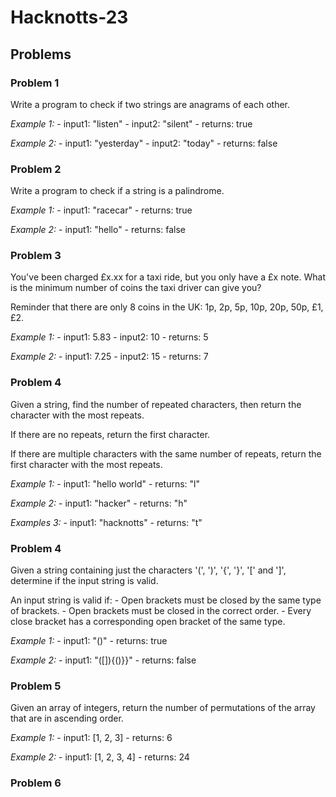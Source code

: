 # Hacknotts-23

## Problems

### Problem 1
Write a program to check if two strings are anagrams of each other.

*Example 1:*
    - input1: "listen"
    - input2: "silent"
    - returns: true

*Example 2:*
    - input1: "yesterday"
    - input2: "today"
    - returns: false

### Problem 2
Write a program to check if a string is a palindrome.

*Example 1:*
    - input1: "racecar"
    - returns: true

*Example 2:*
    - input1: "hello"
    - returns: false

### Problem 3
You've been charged £x.xx for a taxi ride, but you only have a £x note. What is the minimum number of coins the taxi driver can give you?

Reminder that there are only 8 coins in the UK: 1p, 2p, 5p, 10p, 20p, 50p, £1, £2.

*Example 1:*
    - input1: 5.83
    - input2: 10
    - returns: 5

*Example 2:*
    - input1: 7.25
    - input2: 15
    - returns: 7

### Problem 4
Given a string, find the number of repeated characters, then return the character with the most repeats. 

If there are no repeats, return the first character. 

If there are multiple characters with the same number of repeats, return the first character with the most repeats.

*Example 1:*
    - input1: "hello world"
    - returns: "l"

*Example 2:*
    - input1: "hacker"
    - returns: "h"

*Examples 3:*
    - input1: "hacknotts"
    - returns: "t"

### Problem 4
Given a string containing just the characters '(', ')', '{', '}', '[' and ']', determine if the input string is valid.

An input string is valid if:
    - Open brackets must be closed by the same type of brackets.
    - Open brackets must be closed in the correct order.
    - Every close bracket has a corresponding open bracket of the same type.

*Example 1:*
    - input1: "()"
    - returns: true

*Example 2:*
    - input1: "([]){()}}"
    - returns: false

### Problem 5
Given an array of integers, return the number of permutations of the array that are in ascending order.

*Example 1:*
    - input1: [1, 2, 3]
    - returns: 6

*Example 2:*
    - input1: [1, 2, 3, 4]
    - returns: 24

### Problem 6
